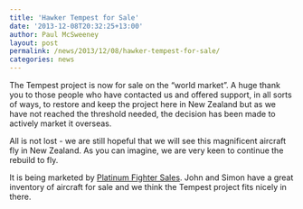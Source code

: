 ```yaml
---
title: 'Hawker Tempest for Sale'
date: '2013-12-08T20:32:25+13:00'
author: Paul McSweeney
layout: post
permalink: /news/2013/12/08/hawker-tempest-for-sale/
categories: news
---
```


The Tempest project is now for sale on the “world market”. A huge thank you to those people who have contacted us and offered support, in all sorts of ways, to restore and keep the project here in New Zealand but as we have not reached the threshold needed, the decision has been made to actively market it overseas.

All is not lost - we are still hopeful that we will see this magnificent aircraft fly in New Zealand. As you can imagine, we are very keen to continue the rebuild to fly.

It is being marketed by [Platinum Fighter Sales](https://www.platinumfighters.com/#!tempest/c4nw). 
John and Simon have a great inventory of aircraft for sale and we think the Tempest project fits nicely in there.
